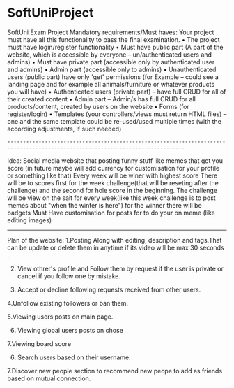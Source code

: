 # SoftUniProject
SoftUni Exam Project
Mandatory requirements/Must haves:
Your project must have all this functionality to pass the final examination.
    • The project must have login/register functionality
    • Must have public part (A part of the website, which is accessible by everyone – un/authenticated users and admins)
    • Must have private part (accessible only by authenticated user and admins)
    • Admin part (accessible only to admins)
    • Unauthenticated users (public part) have only 'get' permissions (for Example – could see а landing page and for example all animals/furniture or whatever products you will have)
    • Authenticated users (private part) – have full CRUD for all of their created content
    • Admin part – Admin/s has full CRUD for all products/content, created by users on the website
    • Forms (for register/login)
    • Templates (your controllers/views must return HTML files) – one and the same template could be re-used/used multiple times (with the according adjustments, if such needed)
    
    -------------------------------------------------------------------------------------------------------------------------------
Idea:
Social media website that posting 
funny stuff like memes that get you score (in future maybe will add currency for customisation for  your profile or something like that)
Every week will be winer with highest score 
There will be to scores first for the week challenge(that will be reseting after the challenge) and the second
for hole score in the beginning.
The challenge will be view on the sait 
for every week(like this week challenge is to post memes about "when the winter is here")
for the winner there will be badgets
Must Have customisation for posts for to do your on meme (like editing images)

-----------------------------------------------------------------------------------------------------------------------------------------
Plan of the website:
1.Posting Along with editing,  description and tags.That can be update or delete them in anytime if its video will be  max 30 seconds .

2. View othrer's profile and Follow them by
 request if the user is private or cancel if you  follow  one by mistake.

3. Accept or decline following requests received from other users.

4.Unfollow existing followers or ban them.

5.Viewing users posts on main page.

6. Viewing global users posts on chose

7.Viewing board score 

6. Search users based on their username.

7.Discover new people section to recommend new peope to add as friends based on mutual connection.
